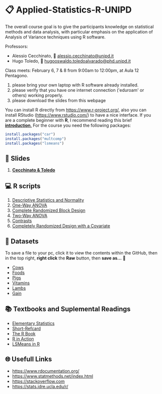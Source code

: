 # :clipboard: Applied-Statistics-R-UNIPD

The overall course goal is to give the participants knowledge on statistical methods and data analysis, with particular emphasis on the application of Analysis of Variance techniques using R software.

Professors:

* Alessio Cecchinato, :e-mail: alessio.cecchinato@unipd.it
* Hugo Toledo, :e-mail: hugooswaldo.toledoalvarado@phd.unipd.it

Class meets: February 6, 7 & 8 from 9:00am to 12:00pm, at Aula 12 Pentagono.

1. please bring your own laptop with R software already installed.
2. please verify that you have one internet connection ('eduroam' or others) working properly.
3. please download the slides from this webpage

You can install R directly from https://www.r-project.org/, also you can install RStudio (https://www.rstudio.com/) to have a nice interface. 
If you are a complete beginner with **R**, I recommend reading this brief [**introduction**.](books/Torfs_Brauer-Short-R-Intro.pdf)
For the course you need the following packages:
```R
install.packages("car")
install.packages("multcomp")
install.packages("lsmeans")
```

## :notebook: Slides

1. [**Cecchinato & Toledo**](slides/applied_statistics_R_2018.pdf)

## :computer: R scripts

1. [Descriptive Statistics and Normality](scripts/normal.md)
2. [One-Way ANOVA](scripts/anova1.md)
3. [Complete Randomized Block Design](scripts/anova2.md)
4. [Two-Way ANOVA](scripts/anova3.md)
5. [Contrasts](scripts/anova4.md)
6. [Completely Randomized Design with a Covariate](scripts/anova5.md)

## :page_with_curl: Datasets 

To save a file to your pc, click it to view the contents within the GitHub, then in the top right, **right click** the **Raw** button, then **save as...**   :floppy_disk: 

 * [Cows](data/latte-12-02_en.txt)
 * [Foods](data/foods.txt)
 * [Pigs](data/pigs.txt)
 * [Vitamins](data/vits.txt)
 * [Lambs](data/lambs.csv)
 * [Gain](data/gain.txt)
 
## :books: Textbooks and Suplemental Readings

* [Elementary Statistics](books/Larson_and_Farber_Elementary_Statistics_Picturing_the_World_5th_ed.pdf)
* [Short-Refcard](https://github.com/Hugo-Toledo/Applied-Statistics-R-UNIPD/blob/master/books/Short-refcard.pdf)
* [The R Book](https://github.com/Hugo-Toledo/Applied-Statistics-R-UNIPD/blob/master/books/R%20IN%20ACTION_%20Data%20analysis%20and%20graphics%20with%20R%20-%20Robert%20I.%20Kabacoff.pdf)
* [R in Action](https://github.com/Hugo-Toledo/Applied-Statistics-R-UNIPD/blob/master/books/The%20R%20Book%20.pdf)
* [LSMeans in R](https://github.com/Hugo-Toledo/Applied-Statistics-R-UNIPD/blob/master/books/LSMeans%20R.pdf)

## :globe_with_meridians: Usefull Links

* https://www.rdocumentation.org/
* https://www.statmethods.net/index.html
* https://stackoverflow.com
* https://stats.idre.ucla.edu/r/
